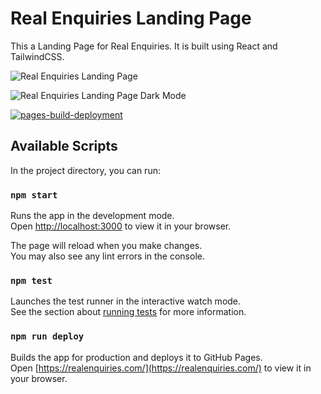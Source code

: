# Real Enquiries Landing Page

This a Landing Page for Real Enquiries. It is built using React and TailwindCSS.

![Real Enquiries Landing Page](https://github.com/codeitamarjr/CRMRE-react-landing/blob/master/public/Real-Enquiries.png?raw=true "Real Enquiries Landing Page")

![Real Enquiries Landing Page Dark Mode](https://github.com/codeitamarjr/CRMRE-React-Landing/blob/master/public/Real-Enquiries-Dark.png?raw=true "Real Enquiries Landing Page Dark Mode")

[![pages-build-deployment](https://github.com/codeitamarjr/CRMRE-React-Landing/actions/workflows/pages/pages-build-deployment/badge.svg)](https://github.com/codeitamarjr/CRMRE-React-Landing/actions/workflows/pages/pages-build-deployment)

## Available Scripts

In the project directory, you can run:

### `npm start`

Runs the app in the development mode.\
Open [http://localhost:3000](http://localhost:3000) to view it in your browser.

The page will reload when you make changes.\
You may also see any lint errors in the console.

### `npm test`

Launches the test runner in the interactive watch mode.\
See the section about [running tests](https://facebook.github.io/create-react-app/docs/running-tests) for more information.

### `npm run deploy`

Builds the app for production and deploys it to GitHub Pages.\
Open [https://realenquiries.com/](https://realenquiries.com/) to view it in your browser.
